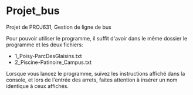 # Projet_bus
Projet de PROJ631, Gestion de ligne de bus

Pour pouvoir utiliser le programme, il suffit d'avoir dans le même dossier le programme et les deux fichiers:
  - 1_Poisy-ParcDesGlaisins.txt
  - 2_Piscine-Patinoire_Campus.txt

Lorsque vous lancez le programme, suivez les instructions affiché dans la console, et lors de l'entrée des arrets, faites attention à insérer un nom identique à ceux affichés.
